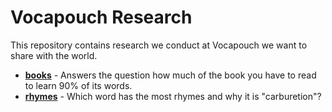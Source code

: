 # Vocapouch Research
This repository contains research we conduct at Vocapouch we want to share with the world.

- **[books](https://github.com/vocapouch/vocapouch-research/blob/master/books/Book%20Coverage.ipynb)** - Answers the question how much of the book you have to read to learn 90% of its words.
- **[rhymes](https://github.com/vocapouch/vocapouch-research/blob/master/rhymes/Rhymes.ipynb)** - Which word has the most rhymes and why it is "carburetion"?
